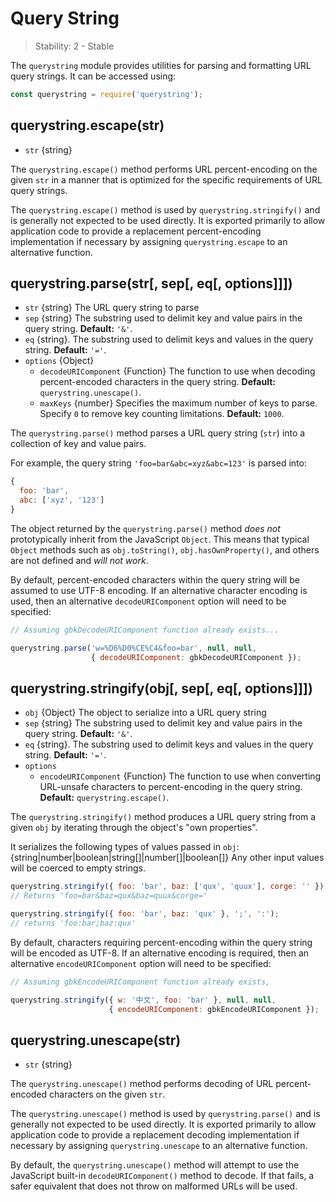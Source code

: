 # Query String

<!--introduced_in=v0.10.0-->

> Stability: 2 - Stable

<!--name=querystring-->

The `querystring` module provides utilities for parsing and formatting URL
query strings. It can be accessed using:

```js
const querystring = require('querystring');
```

## querystring.escape(str)
<!-- YAML
added: v0.1.25
-->

* `str` {string}

The `querystring.escape()` method performs URL percent-encoding on the given
`str` in a manner that is optimized for the specific requirements of URL
query strings.

The `querystring.escape()` method is used by `querystring.stringify()` and is
generally not expected to be used directly. It is exported primarily to allow
application code to provide a replacement percent-encoding implementation if
necessary by assigning `querystring.escape` to an alternative function.

## querystring.parse(str[, sep[, eq[, options]]])
<!-- YAML
added: v0.1.25
changes:
  - version: v8.0.0
    pr-url: https://github.com/nodejs/node/pull/10967
    description: Multiple empty entries are now parsed correctly (e.g. `&=&=`).
  - version: v6.0.0
    pr-url: https://github.com/nodejs/node/pull/6055
    description: The returned object no longer inherits from `Object.prototype`.
  - version: v6.0.0, v4.2.4
    pr-url: https://github.com/nodejs/node/pull/3807
    description: The `eq` parameter may now have a length of more than `1`.
-->

* `str` {string} The URL query string to parse
* `sep` {string} The substring used to delimit key and value pairs in the
  query string. **Default:** `'&'`.
* `eq` {string}. The substring used to delimit keys and values in the
  query string. **Default:** `'='`.
* `options` {Object}
  * `decodeURIComponent` {Function} The function to use when decoding
    percent-encoded characters in the query string. **Default:**
    `querystring.unescape()`.
  * `maxKeys` {number} Specifies the maximum number of keys to parse.
    Specify `0` to remove key counting limitations. **Default:** `1000`.

The `querystring.parse()` method parses a URL query string (`str`) into a
collection of key and value pairs.

For example, the query string `'foo=bar&abc=xyz&abc=123'` is parsed into:

<!-- eslint-skip -->
```js
{
  foo: 'bar',
  abc: ['xyz', '123']
}
```

The object returned by the `querystring.parse()` method _does not_
prototypically inherit from the JavaScript `Object`. This means that typical
`Object` methods such as `obj.toString()`, `obj.hasOwnProperty()`, and others
are not defined and *will not work*.

By default, percent-encoded characters within the query string will be assumed
to use UTF-8 encoding. If an alternative character encoding is used, then an
alternative `decodeURIComponent` option will need to be specified:

```js
// Assuming gbkDecodeURIComponent function already exists...

querystring.parse('w=%D6%D0%CE%C4&foo=bar', null, null,
                  { decodeURIComponent: gbkDecodeURIComponent });
```

## querystring.stringify(obj[, sep[, eq[, options]]])
<!-- YAML
added: v0.1.25
-->

* `obj` {Object} The object to serialize into a URL query string
* `sep` {string} The substring used to delimit key and value pairs in the
  query string. **Default:** `'&'`.
* `eq` {string}. The substring used to delimit keys and values in the
  query string. **Default:** `'='`.
* `options`
  * `encodeURIComponent` {Function} The function to use when converting
    URL-unsafe characters to percent-encoding in the query string. **Default:**
    `querystring.escape()`.

The `querystring.stringify()` method produces a URL query string from a
given `obj` by iterating through the object's "own properties".

It serializes the following types of values passed in `obj`:
{string|number|boolean|string[]|number[]|boolean[]}
Any other input values will be coerced to empty strings.

```js
querystring.stringify({ foo: 'bar', baz: ['qux', 'quux'], corge: '' });
// Returns 'foo=bar&baz=qux&baz=quux&corge='

querystring.stringify({ foo: 'bar', baz: 'qux' }, ';', ':');
// returns 'foo:bar;baz:qux'
```

By default, characters requiring percent-encoding within the query string will
be encoded as UTF-8. If an alternative encoding is required, then an alternative
`encodeURIComponent` option will need to be specified:

```js
// Assuming gbkEncodeURIComponent function already exists,

querystring.stringify({ w: '中文', foo: 'bar' }, null, null,
                      { encodeURIComponent: gbkEncodeURIComponent });
```

## querystring.unescape(str)
<!-- YAML
added: v0.1.25
-->
* `str` {string}

The `querystring.unescape()` method performs decoding of URL percent-encoded
characters on the given `str`.

The `querystring.unescape()` method is used by `querystring.parse()` and is
generally not expected to be used directly. It is exported primarily to allow
application code to provide a replacement decoding implementation if
necessary by assigning `querystring.unescape` to an alternative function.

By default, the `querystring.unescape()` method will attempt to use the
JavaScript built-in `decodeURIComponent()` method to decode. If that fails,
a safer equivalent that does not throw on malformed URLs will be used.
